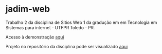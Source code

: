 # jadim-web
 Trabalho 2 da disciplina de Sitios Web 1 da gradução em em Tecnologia em Sistemas para internet - UTFPR Toledo - PR.

 Acesso à demonstração [aqui](https://guispiger.github.io/jardim-web/)
 
 Projeto no repositório da disciplina pode ser visualizado [aqui](http://maverick.td.utfpr.edu.br/jardimweb/plantas/527/)
